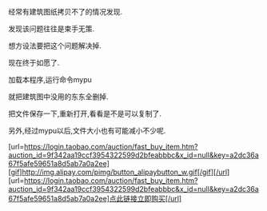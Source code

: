 经常有建筑图纸拷贝不了的情况发现.
发现该问题往往是束手无策.
想方设法要把这个问题解决掉.
现在终于如愿了.

加载本程序,运行命令mypu
就把建筑图中没用的东东全删掉.
把文件保存一下,重新打开,看看是不是可以复制了.

另外,经过mypu以后,文件大小也有可能减小不少呢.

[url=https://login.taobao.com/auction/fast_buy_item.htm?auction_id=9f342aa19ccf3954322599d2bfeabbbc&x_id=null&key=a2dc36a67f5afe59651a8d5ab7a0a2ee][gif]http://img.alipay.com/pimg/button_alipaybutton_w.gif[/gif][/url] [url=https://login.taobao.com/auction/fast_buy_item.htm?auction_id=9f342aa19ccf3954322599d2bfeabbbc&x_id=null&key=a2dc36a67f5afe59651a8d5ab7a0a2ee]点此链接立即购买[/url]